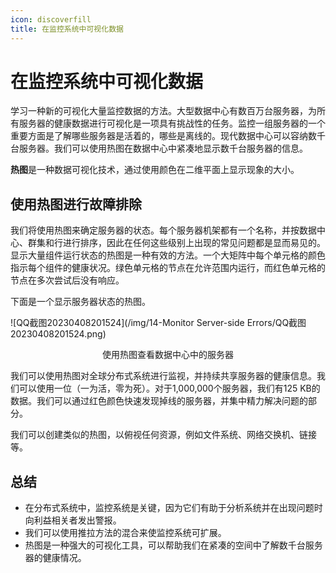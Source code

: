 ```yaml
---
icon: discoverfill
title: 在监控系统中可视化数据
---
```


# 在监控系统中可视化数据

学习一种新的可视化大量监控数据的方法。大型数据中心有数百万台服务器，为所有服务器的健康数据进行可视化是一项具有挑战性的任务。监控一组服务器的一个重要方面是了解哪些服务器是活着的，哪些是离线的。现代数据中心可以容纳数千台服务器。我们可以使用热图在数据中心中紧凑地显示数千台服务器的信息。

**热图**是一种数据可视化技术，通过使用颜色在二维平面上显示现象的大小。

## 使用热图进行故障排除

我们将使用热图来确定服务器的状态。每个服务器机架都有一个名称，并按数据中心、群集和行进行排序，因此在任何这些级别上出现的常见问题都是显而易见的。显示大量组件运行状态的热图是一种有效的方法。一个大矩阵中每个单元格的颜色指示每个组件的健康状况。绿色单元格的节点在允许范围内运行，而红色单元格的节点在多次尝试后没有响应。

下面是一个显示服务器状态的热图。

![QQ截图20230408201524](/img/14-Monitor Server-side Errors/QQ截图20230408201524.png)

<center>使用热图查看数据中心中的服务器</center>

我们可以使用热图对全球分布式系统进行监视，并持续共享服务器的健康信息。我们可以使用一位（一为活，零为死）。对于1,000,000个服务器，我们有125 KB的数据。我们可以通过红色颜色快速发现掉线的服务器，并集中精力解决问题的部分。

我们可以创建类似的热图，以俯视任何资源，例如文件系统、网络交换机、链接等。

## 总结

- 在分布式系统中，监控系统是关键，因为它们有助于分析系统并在出现问题时向利益相关者发出警报。
- 我们可以使用推拉方法的混合来使监控系统可扩展。
- 热图是一种强大的可视化工具，可以帮助我们在紧凑的空间中了解数千台服务器的健康情况。